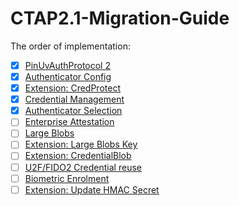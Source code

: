 # CTAP2.1-Migration-Guide

The order of implementation:

- [x] [PinUvAuthProtocol 2](./Protocol/PinUvAuthnProtocol2.md)
- [x] [Authenticator Config](./Protocol/AuthenticatorConfig.md)
- [x] [Extension: CredProtect](./Extensions/CredProtect.md)
- [x] [Credential Management](./Protocol/CredentialManagement.md)
- [x] [Authenticator Selection](./Protocol/AuthenticatorSelection.md)
- [ ] [Enterprise Attestation](./Extension/EnterpriseAttestation.md)
- [ ] [Large Blobs](./Extensions/LargeBlobs.md)
- [ ] [Extension: Large Blobs Key](./Extensions/LargeBlobsKey.md)
- [ ] [Extension: CredentialBlob](./Extensions/CredentialBlob.md)
- [ ] [U2F/FIDO2 Credential reuse](./Protocol/U2FFIDO2CredentialReuse.md)
- [ ] [Biometric Enrolment](./Protocol/BioEnrol.md)
- [ ] [Extension: Update HMAC Secret](./Extension/HmacSecret.md)
